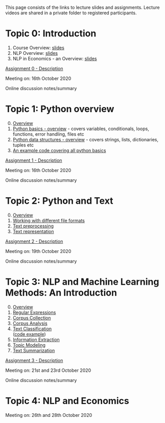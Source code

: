 This page consists of the links to lecture slides and assignments. Lecture videos are shared in a private folder to registered participants.


# Topic 0: Introduction

1. Course Overview: [slides](https://github.com/econnlpcourse/econnlpcourse.github.io/tree/master/docs/slides/ECONNLP-Overview.pdf)  
2. NLP Overview: [slides](https://github.com/econnlpcourse/econnlpcourse.github.io/tree/master/docs/slides/ECONNLP-NLPOverview.pdf)  
3. NLP in Economics - an Overview: [slides](https://github.com/econnlpcourse/econnlpcourse.github.io/tree/master/docs/slides/ECONNLP-NLPinEcon.pdf)  

[Assignment 0 - Description](https://github.com/econnlpcourse/econnlpcourse.github.io/tree/master/docs/Assignments/Assignment0.pdf)  

Meeting on: 16th October 2020   

Online discussion notes/summary  


# Topic 1: Python overview
0. [Overview](https://github.com/econnlpcourse/econnlpcourse.github.io/tree/master/docs/slides/ECONNLP-PythonOverview.pdf)
1. [Python basics - overview](https://github.com/econnlpcourse/econnlpcourse.github.io/tree/master/docs/slides/PythonOverview.pdf) - covers variables, conditionals, loops, functions, error handling, files etc  
2. [Python data structures - overview](https://github.com/econnlpcourse/econnlpcourse.github.io/tree/master/docs/slides/PythonOverview-Part2.pdf) - covers strings, lists, dictionaries, tuples etc  
3. [An example code covering all python basics](https://github.com/econnlpcourse/econnlpcourse.github.io/blob/master/code/Everything.py)

[Assignment 1 - Description](https://github.com/econnlpcourse/econnlpcourse.github.io/tree/master/docs/Assignments/Assignment1.pdf)  

Meeting on: 16th October 2020   

Online discussion notes/summary  


# Topic 2: Python and Text

0. [Overview](https://github.com/econnlpcourse/econnlpcourse.github.io/tree/master/docs/slides/ECONNLP-PythonandText-Overview.pdf)   
1. [Working with different file formats](https://github.com/econnlpcourse/econnlpcourse.github.io/tree/master/docs/slides/ECONNLP-FileFormats.pdf)  
2. [Text preprocessing](https://github.com/econnlpcourse/econnlpcourse.github.io/tree/master/docs/slides/ECONNLP-TextPreprocessing.pdf)  
3. [Text representation](https://github.com/econnlpcourse/econnlpcourse.github.io/tree/master/docs/slides/ECONNLP-TextRepresentation.pdf)  

[Assignment 2 - Description](https://github.com/econnlpcourse/econnlpcourse.github.io/tree/master/docs/Assignments/Assignment2.pdf)  


Meeting on: 19th October 2020   

Online discussion notes/summary  


# Topic 3: NLP and Machine Learning Methods: An Introduction

0. [Overview](https://github.com/econnlpcourse/econnlpcourse.github.io/tree/master/docs/slides/ECONNLP-NLPMLOverview.pdf)  
1. [Regular Expressions](https://github.com/econnlpcourse/econnlpcourse.github.io/tree/master/docs/slides/ECONNLP-RegEx.pdf)  
2. [Corpus Collection](https://github.com/econnlpcourse/econnlpcourse.github.io/tree/master/docs/slides/ECONNLP-CorpusCollection.pdf)  
3. [Corpus Analysis](https://github.com/econnlpcourse/econnlpcourse.github.io/tree/master/docs/slides/ECONNLP-CorpusAnalysis.pdf)  
4. [Text Classification](https://github.com/econnlpcourse/econnlpcourse.github.io/tree/master/docs/slides/ECONNLP-TextClassification.pdf)  
([code example](https://github.com/econnlpcourse/econnlpcourse.github.io/tree/master/docs/codeExamples/usingamodel.py))
5. [Information Extraction](https://github.com/econnlpcourse/econnlpcourse.github.io/tree/master/docs/slides/ECONNLP-IE.pdf)  
6. [Topic Modeling](https://github.com/econnlpcourse/econnlpcourse.github.io/tree/master/docs/slides/ECONNLP-TopicModeling.pdf)  
7. [Text Summarization](https://github.com/econnlpcourse/econnlpcourse.github.io/tree/master/docs/slides/ECONNLP-TextSummarization.pdf)  

[Assignment 3 - Description](https://github.com/econnlpcourse/econnlpcourse.github.io/tree/master/docs/Assignments/Assignment3.pdf)  

Meeting on: 21st and 23rd October 2020   

Online discussion notes/summary  


# Topic 4: NLP and Economics


Meeting on: 26th and 28th October 2020



